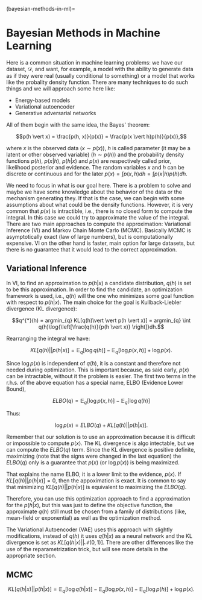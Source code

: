 (bayesian-methods-in-ml)=
# Bayesian Methods in Machine Learning

Here is a common situation in machine learning problems: we have our dataset, $\mathcal{D}$, and want, for example, a model with the ability to generate data as if they were real (usually conditional to something) or a model that works like the probality density function. There are many techniques to do such things and we will approach some here like:
- Energy-based models
- Variational autoencoder
- Generative adversarial networks

All of them begin with the same idea, the Bayes' theorem:

$$p(h \vert x) = \frac{p(h, x)}{p(x)} = \frac{p(x \vert h)p(h)}{p(x)},$$

where $x$ is the observed data ($x \sim p(x)$), $h$ is called parameter (it may be a latent or other observed variable) ($h \sim p(h)$) and the probability density functions $p(h)$, $p(x \vert h)$, $p(h \vert x)$ and $p(x)$ are respectively called prior, likelihood posterior and evidence. The random variables $x$ and $h$ can be discrete or continuous and for the later $p(x) = \int p(x, h)dh = \int p(x \vert h)p(h)dh$.

We need to focus in what is our goal here. There is a problem to solve and maybe we have some knowledge about the behavior of the data or the mechanism generating they. If that is the case, we can begin with some assumptions about what could be the density functions. However, it is very common that $p(x)$ is intractible, i.e., there is no closed form to compute the integral. In this case we could try to approximate the value of the integral.  
There are two main approaches to compute the approximation: Variational Inference (VI) and Markov Chain Monte Carlo (MCMC). Basically MCMC is asymptotically exact (law of large numbers), but is computationally expensive. VI on the other hand is faster, main option for large datasets, but there is no guarantee that it would lead to the correct approximation.

## Variational Inference

In VI, to find an approximation to $p(h \vert x)$ a candidate distribution, $q(h)$ is set to be this approximation. In order to find the candidate, an optimization framework is used, i.e., $q(h)$ will the one who minimizes some goal function with respect to $p(h \vert x)$. The main choice for the goal is Kullback-Liebler divergence (KL divergence):

$$q^{*}(h) = argmin_{q} KL[q(h)\vert \vert p(h \vert x)] = argmin_{q} \int q(h)\log{\left[\frac{q(h)}{p(h \vert x)} \right]}dh.$$

Rearranging the integral we have:

$$KL[q(h)\vert \vert p(h \vert x)] = \mathbb{E}_{q} \left[\log{q(h)}\right] - \mathbb{E}_{q}\left[\log{p(x,h)}\right] + \log{p(x)}.$$

Since $\log{p(x)}$ is independent of $q(h)$, it is a constant and therefore not needed during optimization. This is important because, as said early, $p(x)$ can be intractable, without it the problem is easier. The first two terms in the r.h.s. of the above equation has a special name, ELBO (Evidence Lower Bound),

$$ELBO(q) = \mathbb{E}_{q}\left[\log{p(x,h)}\right] - \mathbb{E}_{q} \left[\log{q(h)}\right]$$

Thus:

$$\log{p(x)} = ELBO(q) + KL[q(h)\vert \vert p(h \vert x)].$$

Remember that our solution is to use an approximation because it is difficult or impossible to compute $p(x)$. The KL divergence is algo intectable, but we can compute the $ELBO(q)$ term. Since the KL divergence is positive definite, maximizing (note that the signs were changed in the last equation) the $ELBO(q)$ only is a guarantee that $p(x)$ (or $\log{p(x)}$) is being maximized. 

That explains the name ELBO, it is a lower limit to the evidence, $p(x)$. If $KL[q(h)\vert \vert p(h \vert x)] = 0$, then the appoximation is exact. It is common to say that minimizing $KL[q(h)\vert \vert p(h \vert x)]$ is equivalent to maximizing the $ELBO(q)$.

Therefore, you can use this optimization approach to find a approximation for the $p(h \vert x)$, but this was just to define the objective function, the approximate $q(h)$ still must be chosen from a family of distributions (like, mean-field or exponential) as well as the optimization method.

The Variational Autoencoder (VAE) uses this approach with slightly modifications, instead of $q(h)$ it uses $q(h \vert x)$ as a neural network and the KL divergence is set as $KL[q(h \vert x)\vert \vert \mathcal{N}(0,1)]$. There are other differences like the use of the reparametrization trick, but will see more details in the appropriate section.

## MCMC


$$KL[q(h \vert x)\vert \vert p(h \vert x)] = \mathbb{E}_{q} \left[\log{q(h \vert x)}\right] - \mathbb{E}_{q}\left[\log{p(x,h)}\right] -\mathbb{E}_{q}\left[\log{p(h)}\right] + \log{p(x)}.$$